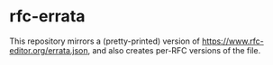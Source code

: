 # rfc-errata

This repository mirrors a (pretty-printed) version of https://www.rfc-editor.org/errata.json, and also creates per-RFC versions of the file.
